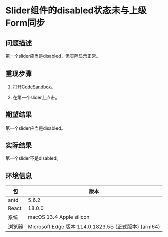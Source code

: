 # Slider组件的disabled状态未与上级Form同步

## 问题描述

第一个slider应当是disabled，但实际显示正常。

## 重现步骤

1. 打开[CodeSandbox](https://codesandbox.io/s/antd-reproduction-template-forked-sp3z7q)。

2. 在第一个slider上点击。

## 期望结果

第一个slider应当是disabled。

## 实际结果

第一个slider不是disabled。

## 环境信息

| 包     | 版本                                                 |
| ------ | ---------------------------------------------------- |
| antd   | 5.6.2                                                |
| React  | 18.0.0                                               |
| 系统   | macOS 13.4 Apple silicon                             |
| 浏览器 | Microsoft Edge 版本 114.0.1823.55 (正式版本) (arm64) |
